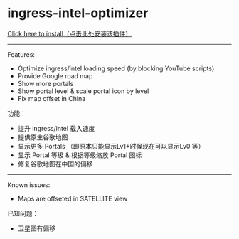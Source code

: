 ingress-intel-optimizer
=======================

[Click here to install（点击此处安装该插件）](http://userscripts.org/scripts/source/185013.user.js) 

---

Features:

- Optimize ingress/intel loading speed (by blocking YouTube scripts)
- Provide Google road map
- Show more portals
- Show portal level & scale portal icon by level
- Fix map offset in China

功能：

- 提升 ingress/intel 载入速度
- 提供原生谷歌地图
- 显示更多 Portals （即原本只能显示Lv1+时候现在可以显示Lv0 等）
- 显示 Portal 等级 & 根据等级缩放 Portal 图标
- 修复谷歌地图在中国的偏移

---

Known issues:

- Maps are offseted in SATELLITE view

已知问题：

- 卫星图有偏移